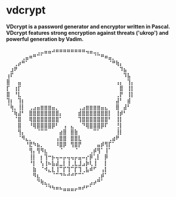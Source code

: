
# vdcrypt
**VDcrypt is a password generator and encryptor written in Pascal. VDcrypt features strong encryption against threats ('ukrop') and powerful generation by Vadim.**

**⠀⠀⠀⠀⠀⠀⠀⠀⢀⣀⣤⣤⠴⠶⠶⠶⠶⠶⠶⠶⠶⢤⣤⣀⡀⠀⠀⠀⠀⠀⠀⠀⠀⠀
⠀⠀⠀⠀⢀⣤⠶⠛⠉⠁⠀⠀⠀⠀⠀⠀⠀⠀⠀⠀⠀⠀⠀⠈⠉⠛⠶⣤⡀⠀⠀⠀⠀⠀
⠀⠀⢀⡴⠛⠁⠀⠀⠀⠀⠀⠀⠀⠀⠀⠀⠀⠀⠀⠀⠀⠀⠀⠀⠀⠀⠀⠈⠛⢷⡄⠀⠀⠀
⠀⣰⠟⠀⠀⠀⠀⠀⠀⠀⠀⠀⠀⠀⠀⠀⠀⠀⠀⠀⠀⠀⠀⠀⠀⠀⠀⠀⠀⠀⠹⣦⠀⠀
⢰⠏⠀⠀⠀⠀⠀⠀⠀⠀⠀⠀⠀⠀⠀⠀⠀⠀⠀⠀⠀⠀⠀⠀⠀⠀⠀⠀⠀⠀⠀⠹⣧⠀
⣿⠀⠀⣤⠀⠀⠀⠀⠀⠀⠀⠀⠀⠀⠀⠀⠀⠀⠀⠀⠀⠀⠀⠀⠀⠀⠀⠀⠀⢠⡄⠀⢹⡄
⡏⠀⢰⡏⠀⠀⠀⠀⠀⠀⠀⠀⠀⠀⠀⠀⠀⠀⠀⠀⠀⠀⠀⠀⠀⠀⠀⠀⠀⠀⣿⠀⢸⡇
⣿⠀⠘⣇⠀⠀⠀⠀⠀⠀⠀⠀⠀⠀⠀⠀⠀⠀⠀⠀⠀⠀⠀⠀⠀⠀⠀⠀⠀⢀⡟⠀⢸⡇
⢹⡆⠀⢹⡆⠀⠀⠀⠀⠀⠀⠀⠀⠀⠀⠀⠀⠀⠀⠀⠀⠀⠀⠀⠀⠀⠀⠀⠀⣼⠃⠀⣾⠀
⠈⢷⡀⢸⡇⠀⢀⣠⣤⣶⣶⣶⣤⡀⠀⠀⠀⠀⠀⢀⣠⣶⣶⣶⣶⣤⣄⠀⠀⣿⠀⣼⠃⠀
⠀⠈⢷⣼⠃⠀⣿⣿⣿⣿⣿⣿⣿⣿⡄⠀⠀⠀⠀⣾⣿⣿⣿⣿⣿⣿⣿⡇⠀⢸⡾⠃⠀⠀
⠀⠀⠈⣿⠀⠀⢿⣿⣿⣿⣿⣿⣿⣿⠁⠀⠀⠀⠀⢹⣿⣿⣿⣿⣿⣿⣿⠃⠀⢸⡇⠀⠀⠀
⠀⠀⠀⣿⠀⠀⠘⢿⣿⣿⣿⣿⡿⠃⠀⢠⠀⣄⠀⠀⠙⢿⣿⣿⣿⡿⠏⠀⠀⢘⡇⠀⠀⠀
⠀⠀⠀⢻⡄⠀⠀⠀⠈⠉⠉⠀⠀⠀⣴⣿⠀⣿⣷⠀⠀⠀⠀⠉⠁⠀⠀⠀⠀⢸⡇⠀⠀⠀
⠀⠀⠀⠈⠻⣄⡀⠀⠀⠀⠀⠀⠀⢠⣿⣿⠀⣿⣿⣇⠀⠀⠀⠀⠀⠀⠀⢀⣴⠟⠀⠀⠀⠀
⠀⠀⠀⠀⠀⠘⣟⠳⣦⡀⠀⠀⠀⠸⣿⡿⠀⢻⣿⡟⠀⠀⠀⠀⣤⡾⢻⡏⠁⠀⠀⠀⠀⠀
⠀⠀⠀⠀⠀⠀⢻⡄⢻⠻⣆⠀⠀⠀⠈⠀⠀⠀⠈⠀⠀⠀⢀⡾⢻⠁⢸⠁⠀⠀⠀⠀⠀⠀
⠀⠀⠀⠀⠀⠀⢸⡇⠀⡆⢹⠒⡦⢤⠤⡤⢤⢤⡤⣤⠤⡔⡿⢁⡇⠀⡿⠀⠀⠀⠀⠀⠀⠀
⠀⠀⠀⠀⠀⠀⠘⡇⠀⢣⢸⠦⣧⣼⣀⡇⢸⢀⣇⣸⣠⡷⢇⢸⠀⠀⡇⠀⠀⠀⠀⠀⠀⠀
⠀⠀⠀⠀⠀⠀⠀⣷⠀⠈⠺⣄⣇⢸⠉⡏⢹⠉⡏⢹⢀⣧⠾⠋⠀⢠⡇⠀⠀⠀⠀⠀⠀⠀
⠀⠀⠀⠀⠀⠀⠀⠻⣆⠀⠀⠀⠈⠉⠙⠓⠚⠚⠋⠉⠁⠀⠀⠀⢀⡾⠁⠀⠀⠀⠀⠀⠀⠀
⠀⠀⠀⠀⠀⠀⠀⠀⠙⢷⣄⡀⠀⠀⠀⠀⠀⠀⠀⠀⠀⠀⣠⡴⠛⠁⠀⠀⠀⠀⠀⠀⠀⠀
⠀⠀⠀⠀⠀⠀⠀⠀⠀⠀⠈⠙⠳⠶⠦⣤⣤⣤⡤⠶⠞⠋⠁⠀⠀⠀⠀⠀⠀⠀⠀⠀⠀⠀**
